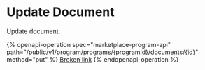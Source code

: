 # Update Document

Update document.

{% openapi-operation spec="marketplace-program-api" path="/public/v1/program/programs/{programId}/documents/{id}" method="put" %}
[Broken link](broken-reference)
{% endopenapi-operation %}
